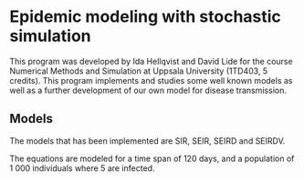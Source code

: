 # Epidemic modeling with stochastic simulation
This program was developed by Ida Hellqvist and David Lide for the course Numerical Methods and Simulation at Uppsala University (1TD403, 5 credits). This program implements and studies some well known models as well as a further development of our own model for disease transmission.

## Models
The models that has been implemented are SIR, SEIR, SEIRD and SEIRDV.

The equations are modeled for a time span of 120 days, and a population of 1 000 individuals where 5 are infected. 
